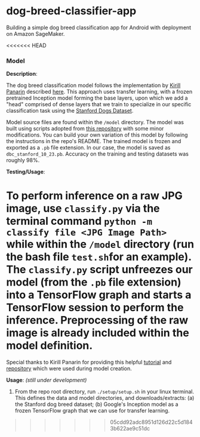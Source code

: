 # dog-breed-classifier-app
Building a simple dog breed classification app for Android with deployment on Amazon SageMaker. 

<<<<<<< HEAD
### Model

**Description**:

The dog breed classification model follows the implementation by [Kirill Panarin](https://www.linkedin.com/in/panarin/) described [here](https://towardsdatascience.com/dog-breed-classification-hands-on-approach-b5e4f88c333e). This approach uses transfer learning, with a frozen pretrained Inception model forming the base layers, upon which we add a "head" comprised of dense layers that we train to specialize in our specific classification task using the [Stanford Dogs Dataset](http://vision.stanford.edu/aditya86/ImageNetDogs/). 

Model source files are found within the `/model` directory. The model was built using scripts adopted from [this repository](https://github.com/stormy-ua/dog-breeds-classification) with some minor modifications. You can build your own variation of this model by following the instructions in the repo's README. The trained model is frozen and exported as a `.pb` file extension. In our case, the model is saved as `dbc_stanford_10_23.pb`. Accuracy on the training and testing datasets was roughly 98%. 


**Testing/Usage**:

To perform inference on a raw JPG image, use `classify.py` via the terminal command `python -m classify file <JPG Image Path>` while within the `/model` directory (run the bash file `test.sh`for an example). The `classify.py` script unfreezes our model (from the `.pb` file extension) into a TensorFlow graph and starts a TensorFlow session to perform the inference. Preprocessing of the raw image is already included within the model definition.
=======
Special thanks to Kirill Panarin for providing this helpful [tutorial](https://towardsdatascience.com/dog-breed-classification-hands-on-approach-b5e4f88c333e) and [repository](https://github.com/stormy-ua/dog-breeds-classification) which were used during model creation. 


**Usage**: *(still under development)*

1. From the repo root directory, run `./setup/setup.sh` in your linux terminal. This defines the data and model directories, and downloads/extracts: (a) the Stanford dog breed dataset; (b) Google's Inception model as a frozen TensorFlow graph that we can use for transfer learning. 
>>>>>>> 05cdd92adc8951d126d22c5d1843b622ae9c51dc
